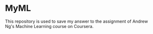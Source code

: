 # MyML
This repository is used to save my answer to the assignment of Andrew Ng's Machine Learning course on Coursera.
